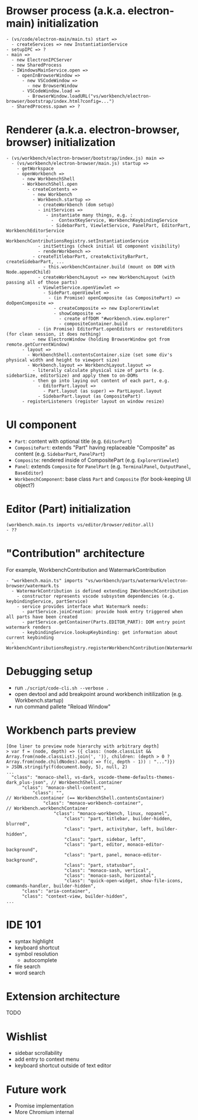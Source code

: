 <!--
{
  "title": "VS Code, reading source",
  "date": "2017-03-18T22:43:32+09:00",
  "category": "",
  "tags": ["reading-source"],
  "draft": true
}
-->

# Browser process (a.k.a. electron-main) initialization

```
- (vs/code/electron-main/main.ts) start =>
  - createServices => new InstantiationService
- setupIPC => ?
- main =>
  - new ElectronIPCServer
  - new SharedProcess
  - IWindowsMainService.open =>
    - openInBrowserWindow =>
      - new VSCodeWindow =>
        - new BrowserWindow
      - VSCodeWindow.load =>
        - BrowserWindow.loadURL("vs/workbench/electron-browser/bootstrap/index.html?config=...")
  - SharedProcess.spawn => ?
```

# Renderer (a.k.a. electron-browser, browser) initialization

```
- (vs/workbench/electron-browser/bootstrap/index.js) main =>
  - (vs/workbench/electron-browser/main.js) startup =>
    - getWorkspace
    - openWorkbench =>
      - new WorkbenchShell
      - WorkbenchShell.open
        - createContents =>
          - new Workbench
          - Workbench.startup =>
            - createWorkbench (dom setup)
            - initServices =>
               - instantiate many things, e.g. :
                 -  ContextKeyService, WorkbenchKeybindingService
                 - SidebarPart, ViewletService, PanelPart, EditorPart, WorkbenchEditorService
               - WorkbenchContributionsRegistry.setInstantiationService
            - initSettings (check initial UI component visibility)
            - renderWorkbench =>
	      - createTitlebarPart, createActivityBarPart, createSidebarPart, ...
              - this.workbenchContainer.build (mount on DOM with Node.appendChild)
            - createWorkbenchLayout => new WorkbenchLayout (with passing all of those parts)
            - ViewletService.openViewlet =>
              - SidePart.openViewlet =>
                - (in Promise) openComposite (as CompositePart) => doOpenComposite =>
                  - createComposite => new ExplorerViewlet
                  - showComposite =>
                    - create offDOM "#workbench.view.explorer"
                    - compositeContainer.build
            - (in Promise) EditorPart.openEditors or restoreEditors (for clean session, it does nothing)
          - new ElectronWindow (holding BrowserWindow got from remote.getCurrentWindow)
      - layout =>
        - WorkbenchShell.contentsContainer.size (set some div's physical width and height to viewport size)
        - Workbench.layout => WorkbenchLayout.layout =>
          - literally calculate physical size of parts (e.g. sidebarSize, editorSize) and apply them to on-DOMs
          - then go into laying out content of each part, e.g.
            - EditorPart.layout =>
              - Part.layout (as super) => PartLayout.layout
            - SidebarPart.layout (as CompositePart)
      - registerListeners (register layout on window resize)
```

# UI component

- `Part`: content with optional title (e.g. `EditorPart`)
- `CompositePart`: extends "Part" having replaceable "Composite" as content (e.g. `SidebarPart`, `PanelPart`)
- `Composite`: rendered inside of CompositePart (e.g. `ExplorerViewlet`)
- `Panel`: extends `Composite` for `PanelPart` (e.g. `TerminalPanel`, `OutputPanel`, `BaseEditor`)
- `WorkbenchComponent`:  base class `Part` and `Composite` (for book-keeping UI object?)


# Editor (Part) initialization

```
(workbench.main.ts imports vs/editor/browser/editor.all)
- ??
```


# "Contribution" architecture

For example, WorkbenchContribution and WatermarkContribution

```
- "workbench.main.ts" imports "vs/workbench/parts/watermark/electron-browser/watermark.ts
  - WatermarkContribution is defined extending IWorkbenchContribution
    - constructor represents vscode subsystem dependencies (e.g. keybindingService, partService)
    - service provides interface what Watermark needs:
      - partService.joinCreation: provide hook entry triggered when all parts have been created
      - partService.getContainer(Parts.EDITOR_PART): DOM entry point watermark renders
      - keybindingService.lookupKeybinding: get information about current keybinding
  - WorkbenchContributionsRegistry.registerWorkbenchContribution(WatermarkContribution)
```

# Debugging setup

- run `./script/code-cli.sh --verbose .`
- open devtool and add breakpoint around workbench initilization (e.g. Workbench.startup)
- run command pallete "Reload Window"


# Workbench parts preview

```
[One liner to preview node hierarchy with arbitrary depth]
> var f = (node, depth) => ({ class: (node.classList && Array.from(node.classList).join(', ')), children: (depth > 0 ? Array.from(node.childNodes).map(c => f(c, depth - 1)) : "...")})
> JSON.stringify(f(document.body, 5), null, 2)
...
  "class": "monaco-shell, vs-dark, vscode-theme-defaults-themes-dark_plus-json", // WorkbenchShell.container
      "class": "monaco-shell-content",
          "class": "",                                                           // Workbench.container (== WorkbenchShell.contentsContainer)
              "class": "monaco-workbench-container",                             // Workbench.workbenchContainer
                  "class": "monaco-workbench, linux, nopanel",
                      "class": "part, titlebar, builder-hidden, blurred",
                      "class": "part, activitybar, left, builder-hidden",
                      "class": "part, sidebar, left",
                      "class": "part, editor, monaco-editor-background",
                      "class": "part, panel, monaco-editor-background",
                      "class": "part, statusbar",
                      "class": "monaco-sash, vertical",
                      "class": "monaco-sash, horizontal",
                      "class": "quick-open-widget, show-file-icons, commands-handler, builder-hidden",
      "class": "aria-container",
      "class": "context-view, builder-hidden",
...
```


# IDE 101

- syntax highlight
- keyboard shortcut
- symbol resolution
  - autocomplete
- file search
- word search

# Extension architecture

TODO

# Wishlist

- sidebar scrollability
- add entry to context menu
- keyboard shortcut outside of text editor

# Future work

- Promise implementation
- More Chromium internal

